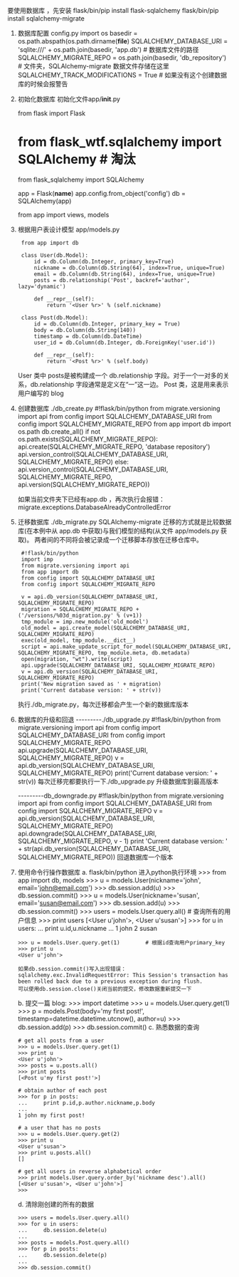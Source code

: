 要使用数据库 ，先安装 flask/bin/pip install flask-sqlalchemy
                      flask/bin/pip install sqlalchemy-migrate
1. 数据库配置 config.py
	import os
	basedir = os.path.abspath(os.path.dirname(__file__)
	SQLALCHEMY_DATABASE_URI = 'sqlite:///' + os.path.join(basedir, 'app.db') # 数据库文件的路径
	SQLALCHEMY_MIGRATE_REPO = os.path.join(basedir, 'db_repository')         # 文件夹，SQLAlchemy-migrate 数据文件存储在这里
	SQLALCHEMY_TRACK_MODIFICATIONS = True  # 如果没有这个创建数据库的时候会报警告
	
	
2. 初始化数据库 初始化文件app/__init__.py 
	
   from flask import Flask
   # from flask_wtf.sqlalchemy import SQLAlchemy  # 淘汰
   from flask_sqlalchemy import SQLAlchemy
  
   app = Flask(__name__)
   app.config.from_object('config')
   db = SQLAlchemy(app)
  
   from app import views, models

3. 根据用户表设计模型  app/models.py
	
		from app import db

		class User(db.Model):
			id = db.Column(db.Integer, primary_key=True)
			nickname = db.Column(db.String(64), index=True, unique=True)
			email = db.Column(db.String(64), index=True, unique=True)
			posts = db.relationship('Post', backref='author', lazy='dynamic')

			def __repr__(self):
				return '<User %r>' % (self.nickname)

		class Post(db.Model):
			id = db.Column(db.Integer, primary_key = True)
			body = db.Column(db.String(140))
			timestamp = db.Column(db.DateTime)
			user_id = db.Column(db.Integer, db.ForeignKey('user.id'))

			def __repr__(self):
				return '<Post %r>' % (self.body)
	User 类中 posts是被构建成一个 db.relationship 字段。对于一个一对多的关系，db.relationship 字段通常是定义在“一”这一边。
	Post 类，这是用来表示用户编写的 blog
	
4. 创建数据库  ./db_create.py 
		#!flask/bin/python
		from migrate.versioning import api
		from config import SQLALCHEMY_DATABASE_URI
		from config import SQLALCHEMY_MIGRATE_REPO
		from app import db
		import os.path
		db.create_all()
		if not os.path.exists(SQLALCHEMY_MIGRATE_REPO):
			api.create(SQLALCHEMY_MIGRATE_REPO, 'database repository')
			api.version_control(SQLALCHEMY_DATABASE_URI, SQLALCHEMY_MIGRATE_REPO)
		else:
			api.version_control(SQLALCHEMY_DATABASE_URI, SQLALCHEMY_MIGRATE_REPO, api.version(SQLALCHEMY_MIGRATE_REPO))
	
	 如果当前文件夹下已经有app.db ，再次执行会报错：migrate.exceptions.DatabaseAlreadyControlledError
	 
5. 迁移数据库 ./db_migrate.py
	SQLAlchemy-migrate 迁移的方式就是比较数据库(在本例中从 app.db 中获取)与我们模型的结构(从文件 app/models.py 获取)。
	两者间的不同将会被记录成一个迁移脚本存放在迁移仓库中。

		#!flask/bin/python
		import imp
		from migrate.versioning import api
		from app import db
		from config import SQLALCHEMY_DATABASE_URI
		from config import SQLALCHEMY_MIGRATE_REPO

		v = api.db_version(SQLALCHEMY_DATABASE_URI, SQLALCHEMY_MIGRATE_REPO)
		migration = SQLALCHEMY_MIGRATE_REPO + ('/versions/%03d_migration.py' % (v+1))
		tmp_module = imp.new_module('old_model')
		old_model = api.create_model(SQLALCHEMY_DATABASE_URI, SQLALCHEMY_MIGRATE_REPO)
		exec(old_model, tmp_module.__dict__)
		script = api.make_update_script_for_model(SQLALCHEMY_DATABASE_URI, SQLALCHEMY_MIGRATE_REPO, tmp_module.meta, db.metadata)
		open(migration, "wt").write(script)
		api.upgrade(SQLALCHEMY_DATABASE_URI, SQLALCHEMY_MIGRATE_REPO)
		v = api.db_version(SQLALCHEMY_DATABASE_URI, SQLALCHEMY_MIGRATE_REPO)
		print('New migration saved as ' + migration)
		print('Current database version: ' + str(v))

	执行./db_migrate.py，每次迁移都会产生一个新的数据库版本
	
6. 数据库的升级和回退
	---------./db_upgrade.py
			#!flask/bin/python
			from migrate.versioning import api
			from config import SQLALCHEMY_DATABASE_URI
			from config import SQLALCHEMY_MIGRATE_REPO
			api.upgrade(SQLALCHEMY_DATABASE_URI, SQLALCHEMY_MIGRATE_REPO)
			v = api.db_version(SQLALCHEMY_DATABASE_URI, SQLALCHEMY_MIGRATE_REPO)
			print('Current database version: ' + str(v))
	每次迁移完都要执行一下./db_upgrade.py 升级数据库到最高版本
	
	---------db_downgrade.py
			#!flask/bin/python
			from migrate.versioning import api
			from config import SQLALCHEMY_DATABASE_URI
			from config import SQLALCHEMY_MIGRATE_REPO
			v = api.db_version(SQLALCHEMY_DATABASE_URI, SQLALCHEMY_MIGRATE_REPO)
			api.downgrade(SQLALCHEMY_DATABASE_URI, SQLALCHEMY_MIGRATE_REPO, v - 1)
			print 'Current database version: ' + str(api.db_version(SQLALCHEMY_DATABASE_URI, SQLALCHEMY_MIGRATE_REPO))
	回退数据库一个版本
	
7.  使用命令行操作数据库
	a.  flask/bin/python 进入python执行环境
		>>> from app import db, models
		>>> u = models.User(nickname='john', email='john@email.com')
		>>> db.session.add(u)
		>>> db.session.commit()
		>>> u = models.User(nickname='susan', email='susan@email.com')
		>>> db.session.add(u)
		>>> db.session.commit()
		>>> users = models.User.query.all()     # 查询所有的用户信息
		>>> print users
		[<User u'john'>, <User u'susan'>]
		>>> for u in users:
		...     print u.id,u.nickname
		...
		1 john
		2 susan
		
		>>> u = models.User.query.get(1)        # 根据id查询用户primary_key
		>>> print u
		<User u'john'>
	
		如果db.session.commit()写入出现错误：
		sqlalchemy.exc.InvalidRequestError: This Session's transaction has been rolled back due to a previous exception during flush.
		可以使用db.session.close()关闭当前的提交，修改数据重新提交一下
	
	b. 提交一篇 blog:
		>>> import datetime
		>>> u = models.User.query.get(1)
		>>> p = models.Post(body='my first post!', timestamp=datetime.datetime.utcnow(), author=u)
		>>> db.session.add(p)
		>>> db.session.commit()
	c. 熟悉数据的查询
	
		# get all posts from a user
		>>> u = models.User.query.get(1)
		>>> print u
		<User u'john'>
		>>> posts = u.posts.all()
		>>> print posts
		[<Post u'my first post!'>]

		# obtain author of each post
		>>> for p in posts:
		...     print p.id,p.author.nickname,p.body
		...
		1 john my first post!

		# a user that has no posts
		>>> u = models.User.query.get(2)
		>>> print u
		<User u'susan'>
		>>> print u.posts.all()
		[]

		# get all users in reverse alphabetical order
		>>> print models.User.query.order_by('nickname desc').all()
		[<User u'susan'>, <User u'john'>]
		>>>
	d. 清除刚创建的所有的数据
	
		>>> users = models.User.query.all()
		>>> for u in users:
		...     db.session.delete(u)
		...
		>>> posts = models.Post.query.all()
		>>> for p in posts:
		...     db.session.delete(p)
		...
		>>> db.session.commit()
	
